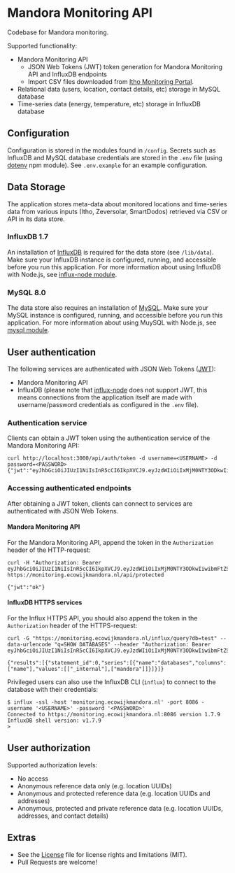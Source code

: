 # Mandora Monitoring API

Codebase for Mandora monitoring.

Supported functionality:
- Mandora Monitoring API
  - JSON Web Tokens (JWT) token generation for Mandora Monitoring API and InfluxDB endpoints  
  - Import CSV files downloaded from [Itho Monitoring Portal](https://monitoring.ithodaalderop.nl/).
- Relational data (users, location, contact details, etc) storage in MySQL database
- Time-series data (energy, temperature, etc) storage in InfluxDB database

## Configuration

Configuration is stored in the modules found in `/config`.
Secrets such as InfluxDB and MySQL database credentials are stored in the `.env` file (using [dotenv](https://github.com/motdotla/dotenv) npm module). See `.env.example` for an example configuration.

## Data Storage

The application stores meta-data about monitored locations and time-series data from various inputs (Itho, Zeversolar, SmartDodos) retrieved via CSV or API in its data store. 

### InfluxDB 1.7

An installation of [InfluxDB](https://docs.influxdata.com/influxdb) is required for the data store (see `/lib/data`). Make sure your InfluxDB instance is configured, running, and accessible before you run this application. 
For more information about using InfluxDB with Node.js, see [influx-node module](https://github.com/node-influx/node-influx).

### MySQL 8.0

The data store also requires an installation of [MySQL](https://dev.mysql.com/doc/refman/8.0/en/installing.html). Make sure your MySQL instance is configured, running, and accessible before you run this application.
For more information about using MuySQL with Node.js, see [mysql module](https://github.com/mysqljs/mysql).

## User authentication

The following services are authenticated with JSON Web Tokens ([JWT](https://jwt.io/)):
* Mandora Monitoring API
* InfluxDB (please note that [influx-node](https://github.com/node-influx/node-influx) does not support JWT, this means connections from the application itself are made with username/password credentials as configured in the `.env` file).

### Authentication service

Clients can obtain a JWT token using the authentication service of the Mandora Monitoring API: 

```
curl http://localhost:3000/api/auth/token -d username=<USERNAME> -d password=<PASSWORD>
{"jwt":"eyJhbGciOiJIUzI1NiIsInR5cCI6IkpXVCJ9.eyJzdWIiOiIxMjM0NTY3ODkwIiwibmFtZSI6IkpvaG4gRG9lIiwiaWF0IjoxNTE2MjM5MDIyfQ.he0ErCNloe4J7Id0Ry2SEDg09lKkZkfsRiGsdX_vgEg"}
```

### Accessing authenticated endpoints

After obtaining a JWT token, clients can connect to services are authenticated with JSON Web Tokens.

#### Mandora Monitoring API

For the Mandora Monitoring API, append the token in the `Authorization` header of the HTTP-request:

```
curl -H "Authorization: Bearer eyJhbGciOiJIUzI1NiIsInR5cCI6IkpXVCJ9.eyJzdWIiOiIxMjM0NTY3ODkwIiwibmFtZSI6IkpvaG4gRG9lIiwiaWF0IjoxNTE2MjM5MDIyfQ.he0ErCNloe4J7Id0Ry2SEDg09lKkZkfsRiGsdX_vgEg" https://monitoring.ecowijkmandora.nl/api/protected

{"jwt":"ok"}
```

#### InfluxDB HTTPS services

For the Influx HTTPS API, you should also append the token in the `Authorization` header of the HTTPS-request:

```
curl -G "https://monitoring.ecowijkmandora.nl/influx/query?db=test" --data-urlencode "q=SHOW DATABASES" --header "Authorization: Bearer
eyJhbGciOiJIUzI1NiIsInR5cCI6IkpXVCJ9.eyJzdWIiOiIxMjM0NTY3ODkwIiwibmFtZSI6IkpvaG4gRG9lIiwiaWF0IjoxNTE2MjM5MDIyfQ.he0ErCNloe4J7Id0Ry2SEDg09lKkZkfsRiGsdX_vgEg"

{"results":[{"statement_id":0,"series":[{"name":"databases","columns":["name"],"values":[["_internal"],["mandora"]]}]}]}
```

Privileged users can also use the InfluxDB CLI (`influx`) to connect to the database with their credentials:

```
$ influx -ssl -host 'monitoring.ecowijkmandora.nl' -port 8086 -username '<USERNAME>' -password '<PASSWORD>'
Connected to https://monitoring.ecowijkmandora.nl:8086 version 1.7.9
InfluxDB shell version: v1.7.9
>
```

## User authorization

Supported authorization levels:

- No access
- Anonymous reference data only (e.g. location UUIDs)
- Anonymous and protected reference data (e.g. location UUIDs and addresses)
- Anonymous, protected and private reference data (e.g. location UUIDs, addresses, and contact details)

## Extras

- See the [License](LICENSE.md) file for license rights and limitations (MIT).
- Pull Requests are welcome!